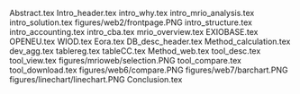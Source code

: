 Abstract.tex
Intro_header.tex
intro_why.tex
intro_mrio_analysis.tex
intro_solution.tex
figures/web2/frontpage.PNG
intro_structure.tex
intro_accounting.tex
intro_cba.tex
mrio_overview.tex
EXIOBASE.tex
OPENEU.tex
WIOD.tex
Eora.tex
DB_desc_header.tex
Method_calculation.tex
dev_agg.tex
tablereg.tex
tableCC.tex
Method_web.tex
tool_desc.tex
tool_view.tex
figures/mrioweb/selection.PNG
tool_compare.tex
tool_download.tex
figures/web6/compare.PNG
figures/web7/barchart.PNG
figures/linechart/linechart.PNG
Conclusion.tex